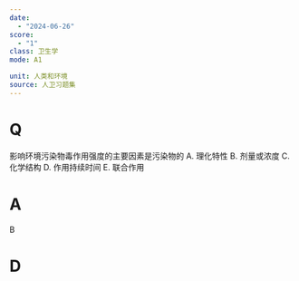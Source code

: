 ```yaml
---
date:
  - "2024-06-26"
score:
  - "1"
class: 卫生学
mode: A1

unit: 人类和环境
source: 人卫习题集
---
```



# Q
影响环境污染物毒作用强度的主要因素是污染物的
A. 理化特性 B. 剂量或浓度 C.化学结构
D. 作用持续时间 E. 联合作用

# A

B


# D
